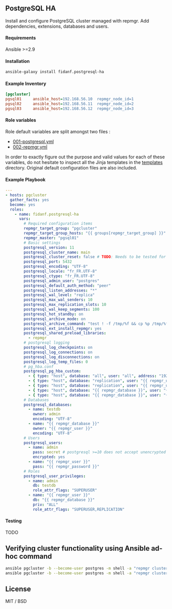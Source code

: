 ## PostgreSQL HA

Install and configure PostgreSQL cluster managed with repmgr. Add dependencies, extensions, databases and users.

#### Requirements

Ansible >=2.9

#### Installation

```bash
ansible-galaxy install fidanf.postgresql-ha
```

#### Example Inventory

```ini
[pgcluster]
pgsql01     ansible_host=192.168.56.10  repmgr_node_id=1
pgsql02     ansible_host=192.168.56.11  repmgr_node_id=2
pgsql03     ansible_host=192.168.56.12  repmgr_node_id=3
```
#### Role variables

Role default variables are split amongst two files :
  - [001-postgresql.yml](./defaults/main/001-postgresql.yml)
  - [002-repmgr.yml](./defaults/main/002-repmgr.yml)

In order to exactly figure out the purpose and valid values for each of these variables, do not hesitate to inspect all the Jinja templates in the [templates](./templates) directory. Original default configuration files are also included.

#### Example Playbook

```yaml
---
- hosts: pgcluster
  gather_facts: yes
  become: yes
  roles:
    - name: fidanf.postgresql-ha
      vars:
        # Required configuration items
        repmgr_target_group: "pgcluster"
        repmgr_target_group_hosts: "{{ groups[repmgr_target_group] }}"
        repmgr_master: "pgsql01"
        # Basic settings
        postgresql_version: 11
        postgresql_cluster_name: main
        postgresql_cluster_reset: false # TODO: Needs to be tested for repmgr
        postgresql_port: 5432
        postgresql_encoding: "UTF-8"
        postgresql_locale: "fr_FR.UTF-8"
        postgresql_ctype: "fr_FR.UTF-8"
        postgresql_admin_user: "postgres"
        postgresql_default_auth_method: "peer"
        postgresql_listen_addresses: "*"
        postgresql_wal_level: "replica"
        postgresql_max_wal_senders: 10
        postgresql_max_replication_slots: 10
        postgresql_wal_keep_segments: 100
        postgresql_hot_standby: on
        postgresql_archive_mode: on
        postgresql_archive_command: "test ! -f /tmp/%f && cp %p /tmp/%f"
        postgresql_ext_install_repmgr: yes
        postgresql_shared_preload_libraries:
          - repmgr
        # postgresql logging 
        postgresql_log_checkpoints: on
        postgresql_log_connections: on
        postgresql_log_disconnections: on
        postgresql_log_temp_files: 0
        # pg_hba.conf
        postgresql_pg_hba_custom:
          - { type: "host", database: "all", user: "all", address: "192.168.56.0/24", method: "md5" }
          - { type: "host", database: "replication", user: "{{ repmgr_user }}", address: "192.168.56.0/24", method: "trust" }  
          - { type: "host", database: "replication", user: "{{ repmgr_user }}", address: "127.0.0.1/32", method: "trust" }  
          - { type: "host", database: "{{ repmgr_database }}", user: "{{ repmgr_user }}", address: "127.0.0.1/32", method: "trust" }  
          - { type: "host", database: "{{ repmgr_database }}", user: "{{ repmgr_user }}", address: "192.168.56.0/32", method: "trust" }  
        # Databases
        postgresql_databases:
          - name: testdb
            owner: admin
            encoding: "UTF-8"
          - name: "{{ repmgr_database }}"
            owner: "{{ repmgr_user }}"
            encoding: "UTF-8"
        # Users
        postgresql_users:
          - name: admin
            pass: secret # postgresql >=10 does not accept unencrypted passwords
            encrypted: yes
          - name: "{{ repmgr_user }}"
            pass: "{{ repmgr_password }}"
        # Roles
        postgresql_user_privileges:
          - name: admin
            db: testdb
            role_attr_flags: "SUPERUSER"
          - name: "{{ repmgr_user }}"
            db: "{{ repmgr_database }}"
            priv: "ALL"
            role_attr_flags: "SUPERUSER,REPLICATION"

```

#### Testing

TODO

## Verifying cluster functionality using Ansible ad-hoc command 

```bash
ansible pgcluster -b --become-user postgres -m shell -a "repmgr cluster show"
ansible pgcluster -b --become-user postgres -m shell -a "repmgr cluster crosscheck"
```

License
-------

MIT / BSD